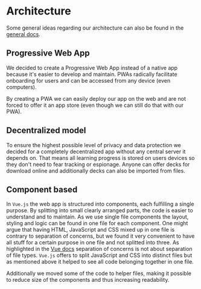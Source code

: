 # Architecture

Some general ideas regarding our architecture can also be found in the [general docs](README.md).

## Progressive Web App

We decided to create a Progressive Web App instead of a native app because it's easier to develop and maintain.
PWAs radically facilitate onboarding for users and can be accessed from any device (even computers).

By creating a PWA we can easily deploy our app on the web and are not forced to offer it an app store (even though we can still do that with our PWA).

## Decentralized model

To ensure the highest possible level of privacy and data protection we decided for a completely decentralized app without any central server it depends on.
That means all learning progress is stored on users devices so they don't need to fear tracking or espionage.
Anyone can offer decks for download online and additionally decks can also be imported from files.

## Component based

In `Vue.js` the web app is structured into components, each fulfilling a single purpose.
By splitting into small clearly arranged parts, the code is easier to understand and to maintain.
As we use single file components the layout, styling and logic can be found in one file for each component.
One might argue that having HTML, JavaScript and CSS mixed up in one file is contrary to separation of concerns, but we found it very convenient to have all stuff for a certain purpose in one file and not splitted into three.
As highlighted in the [Vue docs](https://vuejs.org/v2/guide/single-file-components.html#What-About-Separation-of-Concerns) separation of concerns is not about separation of file types.
`Vue.js` offers to split JavaScript and CSS into distinct files but as mentioned above it helped to see all code belonging together in one file.

Additionally we moved some of the code to helper files, making it possible to reduce size of the components and thus increasing readability.
